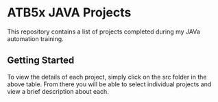 # ATB5x JAVA Projects
This repository contains a list of projects completed during my JAVa automation training. 

## Getting Started 

To view the details of each project, simply click on the src folder in the above table. From there you will be able to select individual projects and view a brief description about each.
